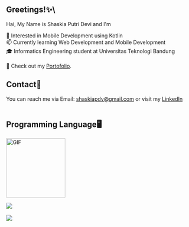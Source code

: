 ## Greetings!✨\
Hai, My Name is Shaskia Putri Devi and I'm

🌱 Interested in Mobile Development using Kotlin<br>
📫 Currently learning Web Development and Mobile Development<br>
🎓 Informatics Engineering student at Universitas Teknologi Bandung<br>
<br>
🔗 Check out my [Portofolio](https://syxherr.github.io/portofolio/).
<br>

## Contact👤
You can reach me via Email: shaskiapdv@gmail.com or visit my [LinkedIn](https://www.linkedin.com/in/shaskia-putri-devi/)
<br>
<br>
## Programming Language🖥️
<div align=start>

<img alt="GIF" src="elphelt.gif" width="160"  />

![](https://github-readme-stats.vercel.app/api/top-langs/?username=syxherr&theme=aura_dark&hide_border=false&include_all_commits=false&count_private=false&layout=compact) &nbsp; &nbsp;

![](http://github-profile-summary-cards.vercel.app/api/cards/profile-details?username=syxherr&theme=aura_dark&)

</div>


